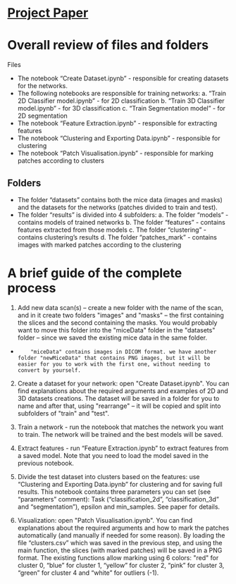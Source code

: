 # [Project Paper](Radiomics%20Project%20%20-%20Computational%20Learning%20Workshop.pdf)

# Overall review of files and folders
Files
-	The notebook “Create Dataset.ipynb” - responsible for creating datasets for the networks.
-	The following notebooks are responsible for training networks:
a.	“Train 2D Classifier model.ipynb” -  for 2D classification
b.	“Train 3D Classifier model.ipynb” -  for 3D classification
c.	“Train Segmentation model” -  for 2D segmentation
-	The notebook “Feature Extraction.ipynb” - responsible for extracting features
-	The notebook “Clustering and Exporting Data.ipynb” -  responsible for clustering
-	The notebook “Patch Visualisation.ipynb” - responsible for marking patches according to clusters

## Folders
-	The folder “datasets” contains both the mice data (images and masks) and the datasets for the networks (patches divided to train and test).
-	The folder “results” is divided into 4 subfolders:
a.	The folder “models” - contains models of trained networks
b.	The folder “features” - contains features extracted from those models
c.	The folder “clustering” - contains clustering’s results
d.	The folder “patches_mark” - contains images with marked patches according to the clustering

# A brief guide of the complete process

1.	Add new data scan(s) – create a new folder with the name of the scan, and in it create two folders "images" and "masks" – the first containing the slices and the second containing the masks. You would probably want to move this folder into the "miceData" folder in the "datasets" folder – since we saved the existing mice data in the same folder.
-         "miceData" contains images in DICOM format. we have another folder "newMiceData" that contains PNG images, but it will be easier for you to work with the first one, without needing to convert by yourself.
 
2.	Create a dataset for your network: open "Create Dataset.ipynb". You can find explanations about the required arguments and examples of 2D and 3D datasets creations. The dataset will be saved in a folder for you to name and after that, using "rearrange" – it will be copied and split into subfolders of "train" and "test".

3.	Train a network - run the notebook that matches the network you want to train. The network will be trained and the best models will be saved.

4.	Extract features - run “Feature Extraction.ipynb” to extract features from a saved model. Note that you need to load the model saved in the previous notebook.

5.	Divide the test dataset into clusters based on the features: use “Clustering and Exporting Data.ipynb” for clustering and for saving full results. This notebook contains three parameters you can set (see “parameters” comment): Task (“classification_2d”, “classification_3d” and “segmentation”), epsilon and min_samples. See paper for details.

6.	 Visualization:  open "Patch Visualisation.ipynb". You can find explanations about the required arguments and how to mark the patches automatically (and manually if needed for some reason). By loading the file “clusters.csv” which was saved in the previous step, and using the main function, the slices (with marked patches) will be saved in a PNG format. The existing functions allow marking using 6 colors: "red" for cluster 0, “blue” for cluster 1, “yellow” for cluster 2, “pink” for cluster 3, “green” for cluster 4 and “white” for outliers (-1).

